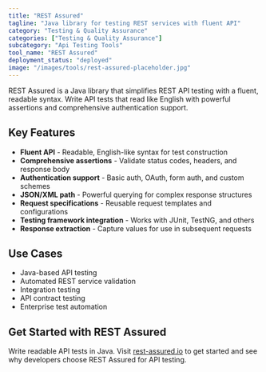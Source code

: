 ```yaml
---
title: "REST Assured"
tagline: "Java library for testing REST services with fluent API"
category: "Testing & Quality Assurance"
categories: ["Testing & Quality Assurance"]
subcategory: "Api Testing Tools"
tool_name: "REST Assured"
deployment_status: "deployed"
image: "/images/tools/rest-assured-placeholder.jpg"
---
```

REST Assured is a Java library that simplifies REST API testing with a fluent, readable syntax. Write API tests that read like English with powerful assertions and comprehensive authentication support.

## Key Features

- **Fluent API** - Readable, English-like syntax for test construction
- **Comprehensive assertions** - Validate status codes, headers, and response body
- **Authentication support** - Basic auth, OAuth, form auth, and custom schemes
- **JSON/XML path** - Powerful querying for complex response structures
- **Request specifications** - Reusable request templates and configurations
- **Testing framework integration** - Works with JUnit, TestNG, and others
- **Response extraction** - Capture values for use in subsequent requests

## Use Cases

- Java-based API testing
- Automated REST service validation
- Integration testing
- API contract testing
- Enterprise test automation

## Get Started with REST Assured

Write readable API tests in Java. Visit [rest-assured.io](https://rest-assured.io) to get started and see why developers choose REST Assured for API testing.
